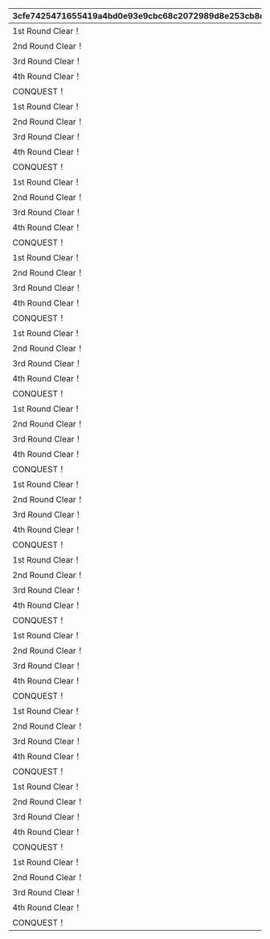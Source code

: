 |3cfe7425471655419a4bd0e93e9cbc68c2072989d8e253cb8c641b8961781702|d3ff295d39dece79919ba14e0043224594c085d00d90061c5b3f1cc976c4ca81|958d86bfd9de2aec4ff620a3b758c1dcf679826dbf949a04b770261cdb5caaff|5217d310822904ecb4c9c5295a1521f68c4a1ede4a0003a84e068132936f8242|af8b07e526b8a1bb52ae79836e8e7a3ae5fe3f6b36bc91d023c8b02c7f843531|14bdc45896753e1f0582136d5823700b9b7de2a6964edacc6747b616d662f0ce|44ec9add8b8515e1d96ab7cebfff28e1124a74ea5556d9f9930cac7a6e5615be|d7657bbd0b7bd23112faaaeebe834c4b9e6dd9fba6fb3e99307bc10e72e0e3d7|0d9685c66191307d91e42b53660d0ee7da1a1c2b809bc61d4cade83889da9016|f890eca3195ff860bd8f9d9e3e9a2bf42e8e05292c0ee2aff5382b2b57828a1d|cb0c1a46416d84a18b0c0dfe9e5729097c6e1d03d10839224020e1c15763be28|8a41c205bcc098c370fc62fb62120d44c99ba2e7edbf56e13068d21852997863|11a1df35859282668c9fb59a5faede776d8993fb8dd24449b2496bfa27d9f06c|fbf48c5707bdb8c3bc62582c121f874b95dc1daaa738df86ec2671e3d185e2d3|95ba0abdbfe47b04daeb24b89b24084b08a317a3a7c7ce6e222e898d0085b7f1|
| --- | --- | --- | --- | --- | --- | --- | --- | --- | --- | --- | --- | --- | --- | --- |
|1st Round Clear！|1004110|0|スペシャルダンジョンを1回登頂しよう|1|2015/04/01 15:00:00|2030/04/01 14:59:59|0|32001001|1|3200101|80001|32001|603|0|
|2nd Round Clear！|1004110|0|スペシャルダンジョンを2回登頂しよう|2|2015/04/01 15:00:00|2030/04/01 14:59:59|0|32001002|1|3200102|80001|32001|603|0|
|3rd Round Clear！|1004110|0|スペシャルダンジョンを3回登頂しよう|3|2015/04/01 15:00:00|2030/04/01 14:59:59|0|32001003|1|3200103|80001|32001|603|0|
|4th Round Clear！|1004110|0|スペシャルダンジョンを4回登頂しよう|4|2015/04/01 15:00:00|2030/04/01 14:59:59|0|32001004|1|3200104|80001|32001|603|0|
|CONQUEST！|1004110|0|スペシャルダンジョンを5回登頂しよう|5|2015/04/01 15:00:00|2030/04/01 14:59:59|0|32001005|1|3200105|80001|32001|603|0|
|1st Round Clear！|1004110|0|スペシャルダンジョンを1回登頂しよう|1|2015/04/01 15:00:00|2030/04/01 14:59:59|0|32001001|1|3200201|80001|32002|603|0|
|2nd Round Clear！|1004110|0|スペシャルダンジョンを2回登頂しよう|2|2015/04/01 15:00:00|2030/04/01 14:59:59|0|32001002|1|3200202|80001|32002|603|0|
|3rd Round Clear！|1004110|0|スペシャルダンジョンを3回登頂しよう|3|2015/04/01 15:00:00|2030/04/01 14:59:59|0|32001003|1|3200203|80001|32002|603|0|
|4th Round Clear！|1004110|0|スペシャルダンジョンを4回登頂しよう|4|2015/04/01 15:00:00|2030/04/01 14:59:59|0|32001004|1|3200204|80001|32002|603|0|
|CONQUEST！|1004110|0|スペシャルダンジョンを5回登頂しよう|5|2015/04/01 15:00:00|2030/04/01 14:59:59|0|32001005|1|3200205|80001|32002|603|0|
|1st Round Clear！|1004110|0|スペシャルダンジョンを1回登頂しよう|1|2015/04/01 15:00:00|2030/04/01 14:59:59|0|32001001|1|3200301|80001|32003|603|0|
|2nd Round Clear！|1004110|0|スペシャルダンジョンを2回登頂しよう|2|2015/04/01 15:00:00|2030/04/01 14:59:59|0|32001002|1|3200302|80001|32003|603|0|
|3rd Round Clear！|1004110|0|スペシャルダンジョンを3回登頂しよう|3|2015/04/01 15:00:00|2030/04/01 14:59:59|0|32001003|1|3200303|80001|32003|603|0|
|4th Round Clear！|1004110|0|スペシャルダンジョンを4回登頂しよう|4|2015/04/01 15:00:00|2030/04/01 14:59:59|0|32001004|1|3200304|80001|32003|603|0|
|CONQUEST！|1004110|0|スペシャルダンジョンを5回登頂しよう|5|2015/04/01 15:00:00|2030/04/01 14:59:59|0|32001005|1|3200305|80001|32003|603|0|
|1st Round Clear！|1004110|0|スペシャルダンジョンを1回登頂しよう|1|2015/04/01 15:00:00|2030/04/01 14:59:59|0|32001001|1|3200401|80001|32004|603|0|
|2nd Round Clear！|1004110|0|スペシャルダンジョンを2回登頂しよう|2|2015/04/01 15:00:00|2030/04/01 14:59:59|0|32001002|1|3200402|80001|32004|603|0|
|3rd Round Clear！|1004110|0|スペシャルダンジョンを3回登頂しよう|3|2015/04/01 15:00:00|2030/04/01 14:59:59|0|32001003|1|3200403|80001|32004|603|0|
|4th Round Clear！|1004110|0|スペシャルダンジョンを4回登頂しよう|4|2015/04/01 15:00:00|2030/04/01 14:59:59|0|32001004|1|3200404|80001|32004|603|0|
|CONQUEST！|1004110|0|スペシャルダンジョンを5回登頂しよう|5|2015/04/01 15:00:00|2030/04/01 14:59:59|0|32001005|1|3200405|80001|32004|603|0|
|1st Round Clear！|1004110|0|スペシャルダンジョンを1回登頂しよう|1|2015/04/01 15:00:00|2030/04/01 14:59:59|0|32001001|1|3200501|80001|32005|603|0|
|2nd Round Clear！|1004110|0|スペシャルダンジョンを2回登頂しよう|2|2015/04/01 15:00:00|2030/04/01 14:59:59|0|32001002|1|3200502|80001|32005|603|0|
|3rd Round Clear！|1004110|0|スペシャルダンジョンを3回登頂しよう|3|2015/04/01 15:00:00|2030/04/01 14:59:59|0|32001003|1|3200503|80001|32005|603|0|
|4th Round Clear！|1004110|0|スペシャルダンジョンを4回登頂しよう|4|2015/04/01 15:00:00|2030/04/01 14:59:59|0|32001004|1|3200504|80001|32005|603|0|
|CONQUEST！|1004110|0|スペシャルダンジョンを5回登頂しよう|5|2015/04/01 15:00:00|2030/04/01 14:59:59|0|32001005|1|3200505|80001|32005|603|0|
|1st Round Clear！|1004110|0|スペシャルダンジョンを1回登頂しよう|1|2015/04/01 15:00:00|2030/04/01 14:59:59|0|32001001|1|3200601|80001|32006|603|0|
|2nd Round Clear！|1004110|0|スペシャルダンジョンを2回登頂しよう|2|2015/04/01 15:00:00|2030/04/01 14:59:59|0|32001002|1|3200602|80001|32006|603|0|
|3rd Round Clear！|1004110|0|スペシャルダンジョンを3回登頂しよう|3|2015/04/01 15:00:00|2030/04/01 14:59:59|0|32001003|1|3200603|80001|32006|603|0|
|4th Round Clear！|1004110|0|スペシャルダンジョンを4回登頂しよう|4|2015/04/01 15:00:00|2030/04/01 14:59:59|0|32001004|1|3200604|80001|32006|603|0|
|CONQUEST！|1004110|0|スペシャルダンジョンを5回登頂しよう|5|2015/04/01 15:00:00|2030/04/01 14:59:59|0|32001005|1|3200605|80001|32006|603|0|
|1st Round Clear！|1004110|0|スペシャルダンジョンを1回登頂しよう|1|2015/04/01 15:00:00|2030/04/01 14:59:59|0|32001001|1|3200701|80001|32007|603|0|
|2nd Round Clear！|1004110|0|スペシャルダンジョンを2回登頂しよう|2|2015/04/01 15:00:00|2030/04/01 14:59:59|0|32001002|1|3200702|80001|32007|603|0|
|3rd Round Clear！|1004110|0|スペシャルダンジョンを3回登頂しよう|3|2015/04/01 15:00:00|2030/04/01 14:59:59|0|32001003|1|3200703|80001|32007|603|0|
|4th Round Clear！|1004110|0|スペシャルダンジョンを4回登頂しよう|4|2015/04/01 15:00:00|2030/04/01 14:59:59|0|32001004|1|3200704|80001|32007|603|0|
|CONQUEST！|1004110|0|スペシャルダンジョンを5回登頂しよう|5|2015/04/01 15:00:00|2030/04/01 14:59:59|0|32001005|1|3200705|80001|32007|603|0|
|1st Round Clear！|1004110|0|スペシャルダンジョンを1回登頂しよう|1|2015/04/01 15:00:00|2030/04/01 14:59:59|0|32001001|1|3200801|80001|32008|603|0|
|2nd Round Clear！|1004110|0|スペシャルダンジョンを2回登頂しよう|2|2015/04/01 15:00:00|2030/04/01 14:59:59|0|32001002|1|3200802|80001|32008|603|0|
|3rd Round Clear！|1004110|0|スペシャルダンジョンを3回登頂しよう|3|2015/04/01 15:00:00|2030/04/01 14:59:59|0|32001003|1|3200803|80001|32008|603|0|
|4th Round Clear！|1004110|0|スペシャルダンジョンを4回登頂しよう|4|2015/04/01 15:00:00|2030/04/01 14:59:59|0|32001004|1|3200804|80001|32008|603|0|
|CONQUEST！|1004110|0|スペシャルダンジョンを5回登頂しよう|5|2015/04/01 15:00:00|2030/04/01 14:59:59|0|32001005|1|3200805|80001|32008|603|0|
|1st Round Clear！|1004110|0|スペシャルダンジョンを1回登頂しよう|1|2015/04/01 15:00:00|2030/04/01 14:59:59|0|32001001|1|3200901|80001|32009|603|0|
|2nd Round Clear！|1004110|0|スペシャルダンジョンを2回登頂しよう|2|2015/04/01 15:00:00|2030/04/01 14:59:59|0|32001002|1|3200902|80001|32009|603|0|
|3rd Round Clear！|1004110|0|スペシャルダンジョンを3回登頂しよう|3|2015/04/01 15:00:00|2030/04/01 14:59:59|0|32001003|1|3200903|80001|32009|603|0|
|4th Round Clear！|1004110|0|スペシャルダンジョンを4回登頂しよう|4|2015/04/01 15:00:00|2030/04/01 14:59:59|0|32001004|1|3200904|80001|32009|603|0|
|CONQUEST！|1004110|0|スペシャルダンジョンを5回登頂しよう|5|2015/04/01 15:00:00|2030/04/01 14:59:59|0|32001005|1|3200905|80001|32009|603|0|
|1st Round Clear！|1004110|0|スペシャルダンジョンを1回登頂しよう|1|2015/04/01 15:00:00|2030/04/01 14:59:59|0|32001001|1|3201001|80001|32010|603|0|
|2nd Round Clear！|1004110|0|スペシャルダンジョンを2回登頂しよう|2|2015/04/01 15:00:00|2030/04/01 14:59:59|0|32001002|1|3201002|80001|32010|603|0|
|3rd Round Clear！|1004110|0|スペシャルダンジョンを3回登頂しよう|3|2015/04/01 15:00:00|2030/04/01 14:59:59|0|32001003|1|3201003|80001|32010|603|0|
|4th Round Clear！|1004110|0|スペシャルダンジョンを4回登頂しよう|4|2015/04/01 15:00:00|2030/04/01 14:59:59|0|32001004|1|3201004|80001|32010|603|0|
|CONQUEST！|1004110|0|スペシャルダンジョンを5回登頂しよう|5|2015/04/01 15:00:00|2030/04/01 14:59:59|0|32001005|1|3201005|80001|32010|603|0|
|1st Round Clear！|1004110|0|スペシャルダンジョンを1回登頂しよう|1|2015/04/01 15:00:00|2030/04/01 14:59:59|0|32001001|1|3201101|80001|32011|603|0|
|2nd Round Clear！|1004110|0|スペシャルダンジョンを2回登頂しよう|2|2015/04/01 15:00:00|2030/04/01 14:59:59|0|32001002|1|3201102|80001|32011|603|0|
|3rd Round Clear！|1004110|0|スペシャルダンジョンを3回登頂しよう|3|2015/04/01 15:00:00|2030/04/01 14:59:59|0|32001003|1|3201103|80001|32011|603|0|
|4th Round Clear！|1004110|0|スペシャルダンジョンを4回登頂しよう|4|2015/04/01 15:00:00|2030/04/01 14:59:59|0|32001004|1|3201104|80001|32011|603|0|
|CONQUEST！|1004110|0|スペシャルダンジョンを5回登頂しよう|5|2015/04/01 15:00:00|2030/04/01 14:59:59|0|32001005|1|3201105|80001|32011|603|0|
|1st Round Clear！|1004110|0|スペシャルダンジョンを1回登頂しよう|1|2015/04/01 15:00:00|2030/04/01 14:59:59|0|32001001|1|3201201|80001|32012|603|0|
|2nd Round Clear！|1004110|0|スペシャルダンジョンを2回登頂しよう|2|2015/04/01 15:00:00|2030/04/01 14:59:59|0|32001002|1|3201202|80001|32012|603|0|
|3rd Round Clear！|1004110|0|スペシャルダンジョンを3回登頂しよう|3|2015/04/01 15:00:00|2030/04/01 14:59:59|0|32001003|1|3201203|80001|32012|603|0|
|4th Round Clear！|1004110|0|スペシャルダンジョンを4回登頂しよう|4|2015/04/01 15:00:00|2030/04/01 14:59:59|0|32001004|1|3201204|80001|32012|603|0|
|CONQUEST！|1004110|0|スペシャルダンジョンを5回登頂しよう|5|2015/04/01 15:00:00|2030/04/01 14:59:59|0|32001005|1|3201205|80001|32012|603|0|
